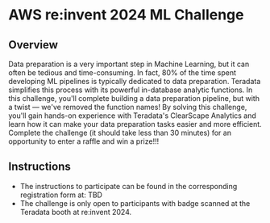 # AWS re:invent 2024 ML Challenge

## Overview

Data preparation is a very important step in Machine Learning, but it can often be tedious and time-consuming. In fact, 80% of the time spent developing ML pipelines is typically dedicated to data preparation. Teradata simplifies this process with its powerful in-database analytic functions. In this challenge, you'll complete building a data preparation pipeline, but with a twist — we've removed the function names! By solving this challenge, you'll gain hands-on experience with Teradata's ClearScape Analytics and learn how it can make your data preparation tasks easier and more efficient. Complete the challenge (it should take less than 30 minutes) for an opportunity to enter a raffle and win a prize!!! 

## Instructions

* The instructions to participate can be found in the corresponding registration form at: TBD
* The challenge is only open to participants with badge scanned at the Teradata booth at re:invent 2024.